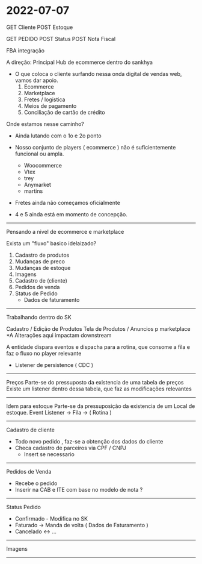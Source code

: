 # 2022-07-07

GET Cliente
POST Estoque


GET PEDIDO
POST Status
POST Nota Fiscal

FBA integração

A direção:
Principal Hub de ecommerce dentro do sankhya

* O que coloca o cliente surfando nessa onda digital de vendas web, vamos dar apoio.
  1. Ecommerce
  2. Marketplace
  3. Fretes / logistica
  4. Meios de pagamento
  5. Conciliação de cartão de crédito

Onde estamos nesse caminho?

* Ainda lutando com o 1o e 2o ponto
* Nosso conjunto de players ( ecommerce ) não é suficientemente funcional ou ampla.
  * Woocommerce
  * Vtex
  * trey
  * Anymarket
  * martins

* Fretes ainda não começamos oficialmente
* 4 e 5 ainda está em momento de concepção.

___

Pensando a nivel de ecommerce e marketplace

Exista um "fluxo" basico idelaizado?

1. Cadastro de produtos
2. Mudanças de preco
3. Mudanças de estoque
4. Imagens
5. Cadastro de (cliente)
6. Pedidos de venda
7. Status de Pedido
    * Dados de faturamento

___

Trabalhando dentro do SK

Cadastro / Edição de Produtos
Tela de Produtos / Anuncios p marketplace
    *A Alterações aqui impactam downstream

A entidade dispara eventos e dispacha para a rotina, que consome a fila e faz o fluxo no player relevante

* Listener de persistence ( CDC )

___

Preços
Parte-se do pressuposto da existencia de uma tabela de preços
Existe um listener dentro dessa tabela, que faz as modificações relevantes

___

Idem para estoque
Parte-se da pressuposição da existencia de um Local de estoque.
Event Listener -> Fila -> ( Rotina )

___

Cadastro de cliente

* Todo novo pedido
  , faz-se a obtenção dos dados do cliente
* Checa cadastro de parceiros via CPF / CNPJ
  * Insert se necessario

___

Pedidos de Venda

* Recebe o pedido
* Inserir na CAB e ITE com base no modelo de nota ?

___

Status Pedido

* Confirmado - Modifica no SK
* Faturado -> Manda de volta ( Dados de Faturamento )
* Cancelado <-> ...

___

Imagens

___

